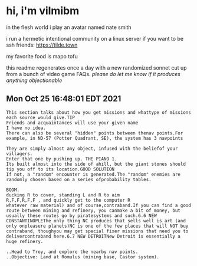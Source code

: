 # hi, i'm vilmibm

in the flesh world i play an avatar named nate smith

i run a hermetic intentional community on a linux server if you want to be ssh friends: https://tilde.town

my favorite food is mapo tofu

this readme regenerates once a day with a new randomized sonnet cut up from a bunch of video game FAQs.
_please do let me know if it produces anything objectionable_

## Mon Oct 25 16:48:01 EDT 2021

    This section talks about how you get missions and whattype of missions each source would give.TIP
    Friends and acquaintances will use your given name
    I have no idea.
    There can also be several "hidden" points between thenav points.For example, in ND-57 (Potter Quadrant, SE), the system has 3 navpoints
    
    They are simply almost any object, infused with the beliefof your villagers.
    Enter that one by pushing up. THE PIANO 1.
    Its built almost into the side of ahill, but the giant stones should tip you off to its location.GOOD SOLUTION
    If not, a "random" encounter is generated.The "random" enemies are randomly chosen based on a series ofprobability tables.
    
    BOOM.
    ducking R to cover, standing L and R to aim
    R,F,F,R,F,F , and quickly get to the computer R
    whatever raw material) and of course,contraband.If you can find a good route between mining and refinery, you canmake a bit of money, but usually these routes go by piratesystems and such.6.6 NEW CONSTANTINOPLEThe only thing NC produces that sells well is art (and only onpleasure planets)NC is one of the few places that will NOT buy contraband, thoughyou may get special fixer missions that need you to delivercontraband here.6.7 NEW DETROITNew Detroit is essentially a huge refinery.
    
    ..Head to Troy, and explore the nearby nav points.
    ..Objective: Land at Romulus (mining base, Castor system).
